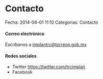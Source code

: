 Contacto
========

Fecha: 2014-04-01 11:10
Categorías: Contacto

#### Correo electrónico

Escríbanos a <implantrc@torreon.gob.mx>

#### Redes sociales

+ Twitter <https://twitter.com/trcimplan>
+ Facebook
